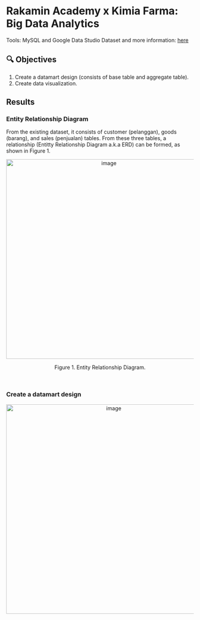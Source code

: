 # Rakamin Academy x Kimia Farma: Big Data Analytics 
Tools: MySQL and Google Data Studio
Dataset and more information: [here](https://www.rakamin.com/virtual-internship-experience/kimiafarma-big-data-analytics-virtual-internship-program)

## 🔍 Objectives
1. Create a datamart design (consists of base table and aggregate table).
2. Create data visualization.

## Results
### Entity Relationship Diagram
From the existing dataset, it consists of customer (pelanggan), goods (barang), and sales (penjualan) tables. From these three tables, a relationship (Entitty Relationship Diagram a.k.a ERD) can be formed, as shown in Figure 1. <br>
<p align="center">
<img width="536" alt="image" src="https://github.com/ramadhanakirana/Big-Data-Analytics-Rakamin/assets/102908444/876f9714-1e03-4dcf-a4f0-c4518e8bbb6d">
</p>
<p align="center">Figure 1. Entity Relationship Diagram.</p> <br>

### Create a datamart design

<p align="center">
<img width="562" alt="image" src="https://github.com/ramadhanakirana/Big-Data-Analytics-Rakamin/assets/102908444/38f7611b-894e-42d9-9336-a7a5136f85f7">
</p>  <br>
